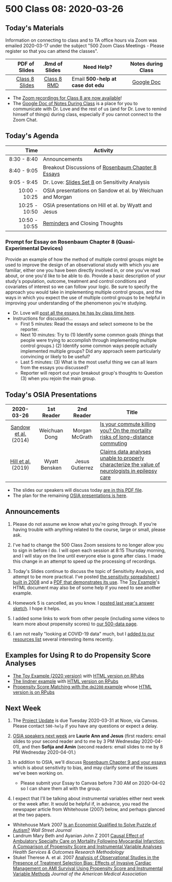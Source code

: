# 500 Class 08: 2020-03-26

## Today's Materials

Information on connecting to class and to TA office hours via Zoom was emailed 2020-03-17 under the subject "500 Zoom Class Meetings - Please register so that you can attend the classes". 

PDF of Slides | .Rmd of Slides | Need Help? | Notes during Class
------------: | :------------------: | --------------------------- | :------------------------:
[Class 8 Slides](https://github.com/THOMASELOVE/2020-500/blob/master/classes/class08/500-2020-slides_class08.pdf) | [Class 8 RMD](https://github.com/THOMASELOVE/2020-500/blob/master/classes/class08/500-2020-slides_class08.Rmd) | Email **500-help at case dot edu** | [Google Doc](https://docs.google.com/document/d/1OmBgE7I6F2IWDrrJGSaRxpcZa1Y2q00nQek4b5JnSlM/edit?usp=sharing)

- The [Zoom recordings for Class 8 are now available](https://cwru.zoom.us/rec/share/_MNfPunT9kBIYtLhzFjQaIQ9LIG1X6a8hCUdrvdbnky_b-L11mJCUMVKc5gEX0aI)!
- The [Google Doc of Notes During Class](https://docs.google.com/document/d/1OmBgE7I6F2IWDrrJGSaRxpcZa1Y2q00nQek4b5JnSlM/edit?usp=sharing) is a place for you to communicate with Dr. Love and the rest of us (and for Dr. Love to remind himself of things) during class, especially if you cannot connect to the Zoom Chat. 

## Today's Agenda

Time | Activity
----------: | ---------------------------------------------------------
8:30 - 8:40 | Announcements
8:40 - 9:05 | Breakout Discussions of [Rosenbaum Chapter 8 Essays](https://github.com/THOMASELOVE/2020-500/blob/master/classes/class08/essays_chapter8_rosenbaum_2020-03-26.pdf)
9:05 - 9:45 | Dr. Love: [Slides Set 8](https://github.com/THOMASELOVE/2020-500/blob/master/classes/class08/500-2020-slides_class08.pdf)  on Sensitivity Analysis
10:00 - 10:25 | OSIA presentations on Sandow et al. by Weichuan and Morgan
10:25 - 10:50 | OSIA presentations on Hill et al. by Wyatt and Jesus
10:50 - 10:55 | [Reminders](https://github.com/THOMASELOVE/2020-500/blob/master/classes/class08/README.md#next-week) and Closing Thoughts

### Prompt for Essay on Rosenbaum Chapter 8 (Quasi-Experimental Devices)

Provide an example of how the method of multiple control groups might be used to improve the design of an observational study with which you are familiar, either one you have been directly involved in, or one you've read about, or one you'd like to be able to do. Provide a basic description of your study's population, outcome, treatment and control conditions and covariates of interest so we can follow your logic. Be sure to specify the approach you would take in implementing multiple control groups, and the ways in which you expect the use of multiple control groups to be helpful in improving your understanding of the phenomenon you're studying. 

- Dr. Love will [post all the essays he has by class time here](https://github.com/THOMASELOVE/2020-500/blob/master/classes/class08/essays_chapter8_rosenbaum_2020-03-26.pdf).
- Instructions for discussion...
    - First 5 minutes: Read the essays and select someone to be the reporter.
    - Next 10 minutes: Try to (1) Identify some common goals (things that people were trying to accomplish through implementing multiple control groups.) (2) Identify some common ways people actually implemented multiple groups? Did any approach seem particularly convincing or likely to be useful? 
    - Last 5 minutes: (3) What is the most useful thing we can all learn from the essays you discussed? 
    - Reporter will report out your breakout group's thoughts to Question (3) when you rejoin the main group.

## Today's OSIA Presentations

2020-03-26 | 1st Reader | 2nd Reader | Title 
:------------------: | :-------------: | :-------------: | ------------------- 
[Sandow et al.](https://github.com/THOMASELOVE/2020-500/blob/master/osia/claims/articles/Sandow_2014_weichuan.pdf) (2014) | Weichuan Dong | Morgan McGrath | [Is your commute killing you? On the mortality risks of long-distance commuting](https://github.com/THOMASELOVE/2020-500/blob/master/osia/claims/articles/Sandow_2014_weichuan.pdf)
[Hill et al.](https://github.com/THOMASELOVE/2020-500/blob/master/osia/claims/articles/Hill_2019_wyatt.pdf) (2019) | Wyatt Bensken | Jesus Gutierrez | [Claims data analyses unable to properly characterize the value of neurologists in epilepsy care](https://github.com/THOMASELOVE/2020-500/blob/master/osia/claims/articles/Hill_2019_wyatt.pdf)

- The slides our speakers will discuss today [are in this PDF file](https://github.com/THOMASELOVE/2020-500/blob/master/classes/class08/2020-03-26_OSIA_slides.pdf).
- The plan for the remaining [OSIA presentations is here](https://github.com/THOMASELOVE/2020-500/blob/master/osia/claims/README.md).

## Announcements

1. Please do not assume we know what you're going through. If you're having trouble with anything related to the course, large or small, please ask.

2. I've had to change the 500 Class Zoom sessions to no longer allow you to sign in before I do. I will open each session at 8:15 Thursday morning, and I will stay on the line until everyone else is gone after class. I made this change in an attempt to speed up the processing of recordings.

3. Today's Slides continue to discuss the topic of Sensitivity Analysis, and attempt to be more practical. I've posted [the sensitivity spreadsheet I built in 2008](https://github.com/THOMASELOVE/2020-500/blob/master/classes/class08/sensitivityspreadsheet_2008.xls) and a [PDF that demonstrates its use](https://github.com/THOMASELOVE/2020-500/blob/master/classes/class08/sensitivitydocumentation_2008.pdf). The [Toy Example](https://rpubs.com/TELOVE/toy2020-500)'s HTML document may also be of some help if you need to see another example.

4. Homework 5 is cancelled, as you know. I [posted last year's answer sketch](https://github.com/THOMASELOVE/2020-500/tree/master/homework/hw5/sketch_hw5). I hope it helps.

5. I added some links to work from other people (including some videos to learn more about propensity scores) to [our 500-data page](https://github.com/THOMASELOVE/500-data#some-work-from-other-people).

6. I am not really "looking at COVID-19 data" much, but I [added to our resources list](https://github.com/THOMASELOVE/2020-432/blob/master/covid19resources.md) several interesting items recently.

## Examples for Using R to do Propensity Score Analyses

- [The Toy Example (2020 version)](https://github.com/THOMASELOVE/500-data/tree/master/toy2020) with [HTML version on RPubs](https://rpubs.com/TELOVE/toy2020-500)
- [The lindner example](https://github.com/THOMASELOVE/500-data/tree/master/lindner) with [HTML version on RPubs](https://rpubs.com/TELOVE/lindner-500)
- [Propensity Score Matching with the `dm2200` example](https://github.com/THOMASELOVE/500-data/tree/master/dm2200) whose [HTML version is on RPubs](https://rpubs.com/TELOVE/dm2200-500)

## Next Week

1. The [Project Update](https://github.com/THOMASELOVE/2020-500/tree/master/project/02_update) is due Tuesday 2020-03-31 at Noon, via Canvas. Please contact `500-help` if you have any questions or expect a delay.

2. [OSIA speakers next week](https://github.com/THOMASELOVE/2020-500/tree/master/osia/claims#papers-to-be-discussed-in-class-on-2020-04-02) are **Laurie Ann and Jesus** (first readers: email slides to your second reader and to me by 3 PM Wednesday 2020-04-01), and then **Sofija and Amin** (second readers: email slides to me by 8 PM Wednesday 2020-04-01.)

3. In addition to OSIA, we'll discuss [Rosenbaum Chapter 9 and your essays](https://github.com/THOMASELOVE/2020-500/blob/master/homework/essayprompts.md#prompt-for-chapter-9-sensitivity-to-bias) which is about sensitivity to bias, and may clarify some of the issues we've been working on. 
    - Please submit your Essay to Canvas before 7:30 AM on 2020-04-02 so I can share them all with the group.

4. I expect that I'll be talking about instrumental variables either next week or the week after. It would be helpful if, in advance, you read the newspaper article from Whitehouse (2007) below, and perhaps glanced at the two papers.

- Whitehouse Mark 2007 [Is an Economist Qualified to Solve Puzzle of Autism?](https://github.com/THOMASELOVE/2020-500/blob/master/sources/articles/Whitehouse%202007%20WSJ%20Economics%20and%20Autism.pdf) *Wall Street Journal*
- Landrum Mary Beth and Ayanian John Z 2001 [Causal Effect of Ambulatory Specialty Care on Mortality Following Myocardial Infarction: A Comparison of Propensity Score and Instrumental Variable Analyses](https://github.com/THOMASELOVE/2020-500/blob/master/sources/articles/Landrum%20and%20Ayanian%202001%20Propensity%20Scores%20and%20Instrumental%20Variables.pdf) *Health Services & Outcomes Research Methodology*
- Stukel Therese A. et al. 2007 [Analysis of Observational Studies in the Presence of Treatment Selection Bias: Effects of Invasive Cardiac Management on AMI Survival Using Propensity Score and Instrumental Variable Methods](https://github.com/THOMASELOVE/2020-500/blob/master/sources/articles/Svanstrom%20et%20al%202013%20main%20manuscript.pdf) *Journal of the American Medical Association*

